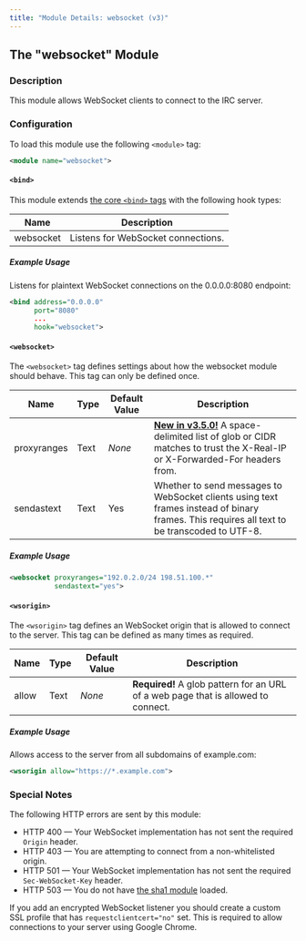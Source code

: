 ```yaml
---
title: "Module Details: websocket (v3)"
---
```


## The "websocket" Module

### Description

This module allows WebSocket clients to connect to the IRC server.

### Configuration

To load this module use the following `<module>` tag:

```xml
<module name="websocket">
```

#### `<bind>`

This module extends [the core `<bind>` tags](/3/configuration#bind) with the following hook types:

Name      | Description
--------- | -----------
websocket | Listens for WebSocket connections.

##### Example Usage

Listens for plaintext WebSocket connections on the 0.0.0.0:8080 endpoint:

```xml
<bind address="0.0.0.0"
      port="8080"
      ...
      hook="websocket">
```

#### `<websocket>`

The `<websocket>` tag defines settings about how the websocket module should behave. This tag can only be defined once.

Name        | Type     | Default Value | Description
----------- | -------- | ------------- | -----------
proxyranges | Text     | *None*        | [**New in v3.5.0!**](/3/change-log/#inspircd-350) A space-delimited list of glob or CIDR matches to trust the X-Real-IP or X-Forwarded-For headers from.
sendastext  | Text     | Yes           | Whether to send messages to WebSocket clients using text frames instead of binary frames. This requires all text to be transcoded to UTF-8.

##### Example Usage

```xml
<websocket proxyranges="192.0.2.0/24 198.51.100.*"
           sendastext="yes">
```

#### `<wsorigin>`

The `<wsorigin>` tag defines an WebSocket origin that is allowed to connect to the server. This tag can be defined as many times as required.

Name  | Type | Default Value | Description
----- | ---- | ------------- | -----------
allow | Text | *None*        | **Required!** A glob pattern for an URL of a web page that is allowed to connect.

##### Example Usage

Allows access to the server from all subdomains of example.com:

```xml
<wsorigin allow="https://*.example.com">
```

### Special Notes

The following HTTP errors are sent by this module:

 - HTTP 400 &mdash; Your WebSocket implementation has not sent the required `Origin` header.
 - HTTP 403 &mdash; You are attempting to connect from a non-whitelisted origin.
 - HTTP 501 &mdash; Your WebSocket implementation has not sent the required `Sec-WebSocket-Key` header.
 - HTTP 503 &mdash; You do not have [the sha1 module](/3/modules/sha1) loaded.

If you add an encrypted WebSocket listener you should create a custom SSL profile that has `requestclientcert="no"` set. This is required to allow connections to your server using Google Chrome.
